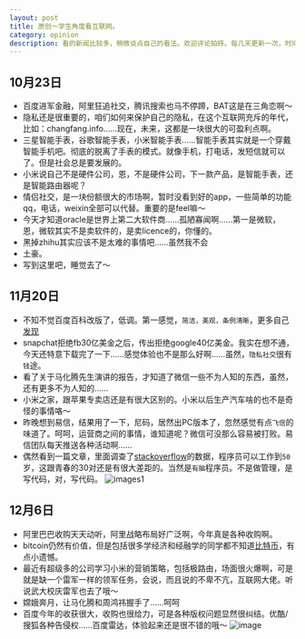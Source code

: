 ```yaml
---
layout: post
title: 原创～学生角度看互联网。
category: opinion
description: 看的新闻比较多，稍微谈点自己的看法。欢迎评论拍砖。每几天更新一次，时间不等。
---
```


## 10月23日
*   百度进军金融，阿里狂追社交，腾讯搜索也马不停蹄，BAT这是在三角恋啊～
*   隐私还是很重要的，咱们如何来保护自己的隐私，在这个互联网充斥的年代，比如：changfang.info……现在，未来，这都是一块很大的可盈利点啊。
*   三星智能手表，谷歌智能手表，小米智能手表……智能手表其实就是一个穿戴智能手机吧。彻底的脱离了手表的模式。就像手机，打电话，发短信就可以了。但是社会总是要发展的。
*   小米说自己不是硬件公司，恩，不是硬件公司，下一款产品，是智能手表，还是智能路由器呢？
*   情侣社交，是一块份额很大的市场啊，暂时没看到好的app，一些简单的功能qq，电话，weixin全部可以代替。重要的是feel嘛～
*   今天才知道oracle是世界上第二大软件商……孤陋寡闻啊……第一是微软，恩，微软其实不是卖软件的，是卖licence的，你懂的。
*   黑掉zhihu其实应该不是太难的事情吧……虽然我不会
*   土豪。
*   写到这里吧，睡觉去了～

## 11月20日
*   不知不觉百度百科改版了，低调。第一感觉，`简洁，美观，条例清晰`，更多自己[发现](baike.baidu.com)
*   snapchat拒绝fb30亿美金之后，传出拒绝google40亿美金。我实在想不通，今天还特意下载完了一下……感觉体验也不是那么好啊……虽然，`隐私社交`很有`钱`途。
*   看了关于马化腾先生演讲的报告，才知道了微信一些不为人知的东西，虽然，还有更多不为人知的……
*   小米之家，跟苹果专卖店还是有很大区别的。小米以后生产汽车啥的也不是奇怪的事情咯～
*   昨晚想到易信，结果用了一下，尼码，居然出PC版本了，忽然感觉有点`飞信`的味道了。呵呵，运营商之间的事情，谁知道呢？微信可没那么容易被打败。易信团队每天推送各种活动啊……
*   偶然看到一篇文章，里面调查了[stackoverflow](http://stackoverflow.com/)的数据，程序员可以工作到`50`岁，这跟青春的30对还是有很大差距的。当然是`有脑`程序员。不是做管理，是写代码，对，写代码。
![images1]()

## 12月6日
*   阿里巴巴收购天天动听，阿里战略布局好广泛啊，今年真是各种收购啊。
*   bitcoin仍然有价值，但是包括很多学经济和经融学的同学都不知道[比特币](http://baike.baidu.com/link?url=IiPP1am4ssb-DCVdWPBSUg4dH1BOI1fVMmBpbiw3Z22i0psGu6Hpv0LVXACr0FX7_Ftm8ZgZ82ubnszq2ANbOa)，有点小遗憾。
*   最近有超级多的公司学习小米的营销策略，包括极路由，场面很火爆啊，可是就是缺一个雷军一样的领军任务，会说，而且说的不卑不亢，互联网大佬。听说武大校庆雷军也去了哦～
*   嫦娥奔月，让马化腾和周鸿祎握手了……呵呵
*   百度今年的收获很大，收购也很给力，可是各种版权问题显然很纠结。优酷/搜狐各种告侵权……百度雷达，体验起来还是很不错的哦～
![image](http://media-cache-ak0.pinimg.com/736x/56/2e/84/562e8474d7df47572ef3086107e2294d.jpg)

